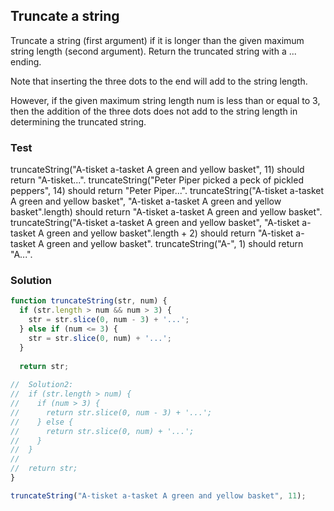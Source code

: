 ## Truncate a string 
Truncate a string (first argument) if it is longer than the given maximum string length (second argument). Return the truncated string with a ... ending.

Note that inserting the three dots to the end will add to the string length.

However, if the given maximum string length num is less than or equal to 3, then the addition of the three dots does not add to the string length in determining the truncated string.

### Test
truncateString("A-tisket a-tasket A green and yellow basket", 11) should return "A-tisket...".
truncateString("Peter Piper picked a peck of pickled peppers", 14) should return "Peter Piper...".
truncateString("A-tisket a-tasket A green and yellow basket", "A-tisket a-tasket A green and yellow basket".length) should return "A-tisket a-tasket A green and yellow basket".
truncateString("A-tisket a-tasket A green and yellow basket", "A-tisket a-tasket A green and yellow basket".length + 2) should return "A-tisket a-tasket A green and yellow basket".
truncateString("A-", 1) should return "A...".

### Solution
```js
function truncateString(str, num) {
  if (str.length > num && num > 3) {
    str = str.slice(0, num - 3) + '...';
  } else if (num <= 3) {
    str = str.slice(0, num) + '...';
  } 
  
  return str;
  
//  Solution2: 
//  if (str.length > num) {   
//    if (num > 3) {
//      return str.slice(0, num - 3) + '...';
//    } else {
//      return str.slice(0, num) + '...';
//    } 
//  } 
// 
//  return str;
}

truncateString("A-tisket a-tasket A green and yellow basket", 11);
```